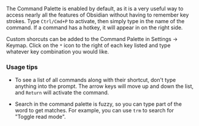 The Command Palette is enabled by default, as it is a very useful way to access nearly all the features of Obsidian without having to remember key strokes. Type `Ctrl/Cmd+P` to activate, then simply type in the name of the command. If a command has a hotkey, it will appear in on the right side.

Custom shorcuts can be added to the Command Palette in Settings -> Keymap. Click on the `*` icon to the right of each key listed and type whatever key combination you would like.

### Usage tips

- To see a list of all commands along with their shortcut, don't type anything into the prompt. The arrow keys will move up and down the list, and `Return` will activate the command. 

- Search in the command palette is fuzzy, so you can type part of the word to get matches. For example, you can use `trm` to search for "Toggle read mode".

